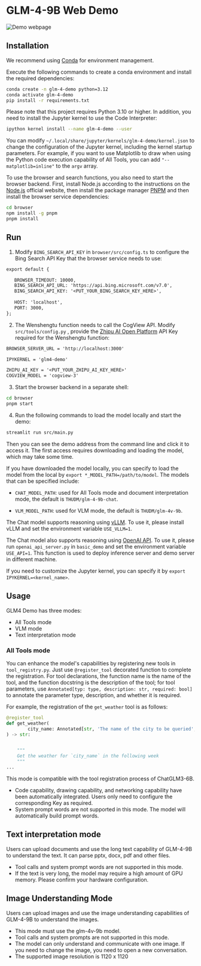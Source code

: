 # GLM-4-9B Web Demo

![Demo webpage](assets/demo.png)

## Installation

We recommend using [Conda](https://docs.conda.io/en/latest/) for environment management.

Execute the following commands to create a conda environment and install the required dependencies:

```bash
conda create -n glm-4-demo python=3.12
conda activate glm-4-demo
pip install -r requirements.txt
```

Please note that this project requires Python 3.10 or higher.
In addition, you need to install the Jupyter kernel to use the Code Interpreter:

```bash
ipython kernel install --name glm-4-demo --user
```

You can modify `~/.local/share/jupyter/kernels/glm-4-demo/kernel.json` to change the configuration of the Jupyter
kernel, including the kernel startup parameters. For example, if you want to use Matplotlib to draw when using the
Python code execution capability of All Tools, you can add `"--matplotlib=inline"` to the `argv` array.

To use the browser and search functions, you also need to start the browser backend. First, install Node.js according to
the instructions on the [Node.js](https://nodejs.org/en/download/package-manager)
official website, then install the package manager [PNPM](https://pnpm.io) and then install the browser service
dependencies:

```bash
cd browser
npm install -g pnpm
pnpm install
```

## Run

1. Modify `BING_SEARCH_API_KEY` in `browser/src/config.ts` to configure the Bing Search API Key that the browser service
   needs to use:

```diff
export default {

   BROWSER_TIMEOUT: 10000,
   BING_SEARCH_API_URL: 'https://api.bing.microsoft.com/v7.0',
   BING_SEARCH_API_KEY: '<PUT_YOUR_BING_SEARCH_KEY_HERE>',
   
   HOST: 'localhost',
   PORT: 3000,
};
```

2. The Wenshengtu function needs to call the CogView API. Modify `src/tools/config.py`
   , provide the [Zhipu AI Open Platform](https://open.bigmodel.cn) API Key required for the Wenshengtu function:

```diff
BROWSER_SERVER_URL = 'http://localhost:3000'

IPYKERNEL = 'glm4-demo'

ZHIPU_AI_KEY = '<PUT_YOUR_ZHIPU_AI_KEY_HERE>'
COGVIEW_MODEL = 'cogview-3'
```

3. Start the browser backend in a separate shell:

```bash
cd browser
pnpm start
```

4. Run the following commands to load the model locally and start the demo:

```bash
streamlit run src/main.py
```

Then you can see the demo address from the command line and click it to access it. The first access requires downloading
and loading the model, which may take some time.

If you have downloaded the model locally, you can specify to load the model from the local
by `export *_MODEL_PATH=/path/to/model`. The models that can be specified include:

- `CHAT_MODEL_PATH`: used for All Tools mode and document interpretation mode, the default is `THUDM/glm-4-9b-chat`.

- `VLM_MODEL_PATH`: used for VLM mode, the default is `THUDM/glm-4v-9b`.

The Chat model supports reasoning using [vLLM](https://github.com/vllm-project/vllm). To use it, please install vLLM and
set the environment variable `USE_VLLM=1`.

The Chat model also supports reasoning using [OpenAI API](https://platform.openai.com/docs/api-reference/introduction). To use it, please run `openai_api_server.py` in `basic_demo` and set the environment variable `USE_API=1`. This function is used to deploy inference server and demo server in different machine.

If you need to customize the Jupyter kernel, you can specify it by `export IPYKERNEL=<kernel_name>`.

## Usage

GLM4 Demo has three modes:

- All Tools mode
- VLM mode
- Text interpretation mode

### All Tools mode

You can enhance the model's capabilities by registering new tools in `tool_registry.py`. Just use `@register_tool`
decorated function to complete the registration. For tool declarations, the function name is the name of the tool, and
the function docstring
is the description of the tool; for tool parameters, use `Annotated[typ: type, description: str, required: bool]` to
annotate the parameter type, description, and whether it is required.

For example, the registration of the `get_weather` tool is as follows:

```python
@register_tool
def get_weather(
        city_name: Annotated[str, 'The name of the city to be queried', True],
) -> str:


    """
    Get the weather for `city_name` in the following week
    """
...
```

This mode is compatible with the tool registration process of ChatGLM3-6B.

+ Code capability, drawing capability, and networking capability have been automatically integrated. Users only need to
  configure the corresponding Key as required.
+ System prompt words are not supported in this mode. The model will automatically build prompt words.

## Text interpretation mode

Users can upload documents and use the long text capability of GLM-4-9B to understand the text. It can parse pptx, docx,
pdf and other files.

+ Tool calls and system prompt words are not supported in this mode.
+ If the text is very long, the model may require a high amount of GPU memory. Please confirm your hardware
  configuration.

## Image Understanding Mode

Users can upload images and use the image understanding capabilities of GLM-4-9B to understand the images.

+ This mode must use the glm-4v-9b model.
+ Tool calls and system prompts are not supported in this mode.
+ The model can only understand and communicate with one image. If you need to change the image, you need to open a new
  conversation.
+ The supported image resolution is 1120 x 1120
